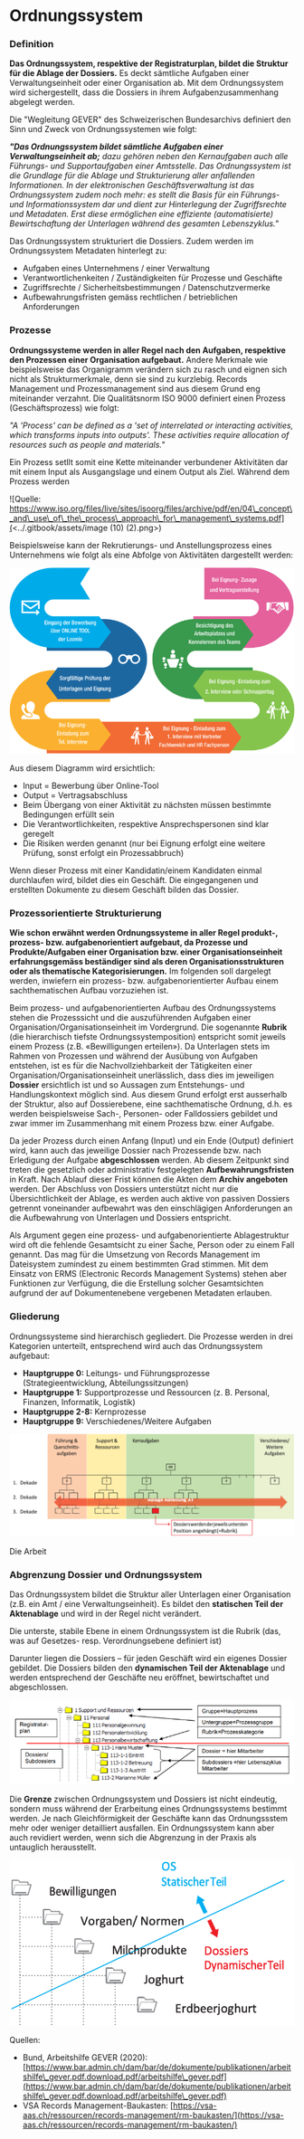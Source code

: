 # Ordnungssystem

### Definition

**Das Ordnungssystem, respektive der Registraturplan, bildet die Struktur für die Ablage der Dossiers.** Es deckt sämtliche Aufgaben einer Verwaltungseinheit oder einer Organisation ab. Mit dem Ordnungssystem wird sichergestellt, dass die Dossiers in ihrem Aufgabenzusammenhang abgelegt werden.

Die "Wegleitung GEVER" des Schweizerischen Bundesarchivs definiert den Sinn und Zweck von Ordnungssystemen wie folgt:

_**"Das Ordnungssystem bildet sämtliche Aufgaben einer Verwaltungseinheit ab;** dazu gehören neben den Kernaufgaben auch alle Führungs- und Supportaufgaben einer Amtsstelle. Das Ordnungssystem ist die Grundlage für die Ablage und Strukturierung aller anfallenden Informationen. In der elektronischen Geschäftsverwaltung ist das Ordnungssystem zudem noch mehr: es stellt die Basis für ein Führungs- und Informationssystem dar und dient zur Hinterlegung der Zugriffsrechte und Metadaten. Erst diese ermöglichen eine effiziente (automatisierte) Bewirtschaftung der Unterlagen während des gesamten Lebenszyklus."_

Das Ordnungssystem strukturiert die Dossiers. Zudem werden im Ordnungssystem Metadaten hinterlegt zu:

* Aufgaben eines Unternehmens / einer Verwaltung
* Verantwortlichenkeiten / Zuständigkeiten für Prozesse und Geschäfte
* Zugriffsrechte / Sicherheitsbestimmungen / Datenschutzvermerke
* Aufbewahrungsfristen gemäss rechtlichen / betrieblichen Anforderungen

### Prozesse

**Ordnungssysteme werden in aller Regel nach den Aufgaben, respektive den Prozessen einer Organisation aufgebaut.** Andere Merkmale wie beispielsweise das Organigramm verändern sich zu rasch und eignen sich nicht als Strukturmerkmale, denn sie sind zu kurzlebig. Records Management und Prozessmanagement sind aus diesem Grund eng miteinander verzahnt. Die Qualitätsnorm ISO 9000 definiert einen Prozess (Geschäftsprozess) wie folgt:

_"A 'Process' can be defined as a 'set of interrelated or interacting activities, which transforms inputs into outputs'. These activities require allocation of resources such as people and materials."_

Ein Prozess setllt somit eine Kette miteinander verbundener Aktivitäten dar mit einem Input als Ausgangslage und einem Output als Ziel. Während dem Prozess werden&#x20;

![Quelle: https://www.iso.org/files/live/sites/isoorg/files/archive/pdf/en/04\_concept\_and\_use\_of\_the\_process\_approach\_for\_management\_systems.pdf](<../.gitbook/assets/image (10) (2).png>)

Beispielsweise kann der Rekrutierungs- und Anstellungsprozess eines Unternehmens wie folgt als eine Abfolge von Aktivitäten dargestellt werden:

![Anstellungsprozess der Loomis Schweiz AG (https://www.loomis.ch/de/jobs-karriere/jobs-loomis/anstellungsprozess)](<../.gitbook/assets/image (13).png>)

Aus diesem Diagramm wird ersichtlich:&#x20;

* Input = Bewerbung über Online-Tool
* Output = Vertragsabschluss
* Beim Übergang von einer Aktivität zu nächsten müssen bestimmte Bedingungen erfüllt sein
* Die Verantwortlichkeiten, respektive Ansprechspersonen sind klar geregelt
* Die Risiken werden genannt (nur bei Eignung erfolgt eine weitere Prüfung, sonst erfolgt ein Prozessabbruch)

Wenn dieser Prozess mit einer Kandidatin/einem Kandidaten einmal durchlaufen wird, bildet dies ein Geschäft. Die eingegangenen und erstellten Dokumente zu diesem Geschäft bilden das Dossier.

### Prozessorientierte Strukturierung

**Wie schon erwähnt werden Ordnungssysteme in aller Regel produkt-, prozess- bzw. aufgabenorientiert aufgebaut, da Prozesse und Produkte/Aufgaben einer Organisation bzw. einer Organisationseinheit erfahrungsgemäss beständiger sind als deren Organisationsstrukturen oder als thematische Kategorisierungen.** Im folgenden soll dargelegt werden, inwiefern ein prozess- bzw. aufgabenorientierter Aufbau einem sachthematischen Aufbau vorzuziehen ist.

Beim prozess- und aufgabenorientierten Aufbau des Ordnungssystems stehen die Prozesssicht und die auszuführenden Aufgaben einer Organisation/Organisationseinheit im Vordergrund. Die sogenannte **Rubrik** (die hierarchisch tiefste Ordnungssystemposition) entspricht somit jeweils einem Prozess (z.B. «Bewilligungen erteilen»). Da Unterlagen stets im Rahmen von Prozessen und während der Ausübung von Aufgaben entstehen, ist es für die Nachvollziehbarkeit der Tätigkeiten einer Organisation/Organisationseinheit unerlässlich, dass dies im jeweiligen **Dossier** ersichtlich ist und so Aussagen zum Entstehungs- und Handlungskontext möglich sind. Aus diesem Grund erfolgt erst ausserhalb der Struktur, also auf Dossierebene, eine sachthematische Ordnung, d.h. es werden beispielsweise Sach-, Personen- oder Falldossiers gebildet und zwar immer im Zusammenhang mit einem Prozess bzw. einer Aufgabe.

Da jeder Prozess durch einen Anfang (Input) und ein Ende (Output) definiert wird, kann auch das jeweilige Dossier nach Prozessende bzw. nach Erledigung der Aufgabe **abgeschlossen** werden. Ab diesem Zeitpunkt sind treten die gesetzlich oder administrativ festgelegten **Aufbewahrungsfristen** in Kraft. Nach Ablauf dieser Frist können die Akten dem **Archiv angeboten** werden. Der Abschluss von Dossiers unterstützt nicht nur die Übersichtlichkeit der Ablage, es werden auch aktive von passiven Dossiers getrennt voneinander aufbewahrt was den einschlägigen Anforderungen an die Aufbewahrung von Unterlagen und Dossiers entspricht.

Als Argument gegen eine prozess- und aufgabenorientierte Ablagestruktur wird oft die fehlende Gesamtsicht zu einer Sache, Person oder zu einem Fall genannt. Das mag für die Umsetzung von Records Management im Dateisystem zumindest zu einem bestimmten Grad stimmen. Mit dem Einsatz von ERMS (Electronic Records Management Systems) stehen aber Funktionen zur Verfügung, die die Erstellung solcher Gesamtsichten aufgrund der auf Dokumentenebene vergebenen Metadaten erlauben.

### Gliederung

Ordnungssysteme sind hierarchisch gegliedert. Die Prozesse werden in drei Kategorien unterteilt, entsprechend wird auch das Ordnungssystem aufgebaut:

* **Hauptgruppe 0:** Leitungs- und Führungsprozesse (Strategieentwicklung, Abteilungssitzungen)
* **Hauptgruppe 1:** Supportprozesse und Ressourcen (z. B. Personal, Finanzen, Informatik, Logistik)
* **Hauptgruppe 2-8:** Kernprozesse
* **Hauptgruppe 9:** Verschiedenes/Weitere Aufgaben

![Gliederung des Ordnungssystems in Prozesskategorien (Bund, Arbeitshilfe GEVER 2020)](<../.gitbook/assets/image (11).png>)

Die Arbeit

### Abgrenzung Dossier und Ordnungssystem

Das Ordnungssystem bildet die Struktur aller Unterlagen einer Organisation (z.B. ein Amt / eine Verwaltungseinheit). Es bildet den **statischen Teil der Aktenablage** und wird in der Regel nicht verändert.

Die unterste, stabile Ebene in einem Ordnungssystem ist die Rubrik (das, was auf Gesetzes- resp. Verordnungsebene definiert ist)&#x20;

Darunter liegen die Dossiers – für jeden Geschäft wird ein eigenes Dossier gebildet. Die Dossiers bilden den **dynamischen Teil der Aktenablage** und werden entsprechend der Geschäfte neu eröffnet, bewirtschaftet und abgeschlossen.

![](<../.gitbook/assets/image (7).png>)

Die **Grenze** zwischen Ordnungssystem und Dossiers ist nicht eindeutig, sondern muss während der Erarbeitung eines Ordnungssystems bestimmt werden. Je nach Gleichförmigkeit der Geschäfte kann das Ordnungssstem mehr oder weniger detailliert ausfallen. Ein Ordnungssystem kann aber auch revidiert werden, wenn sich die Abgrenzung in der Praxis als untauglich herausstellt.  &#x20;

![Abgrenzung zwischen Ordnungssystem und Dossierablage (Bund, Arbeitshilfe GEVER 2020)](<../.gitbook/assets/image (9).png>)

Quellen:

* Bund, Arbeitshilfe GEVER (2020): [https://www.bar.admin.ch/dam/bar/de/dokumente/publikationen/arbeitshilfe\_gever.pdf.download.pdf/arbeitshilfe\_gever.pdf](https://www.bar.admin.ch/dam/bar/de/dokumente/publikationen/arbeitshilfe\_gever.pdf.download.pdf/arbeitshilfe\_gever.pdf)
* VSA Records Management-Baukasten: [https://vsa-aas.ch/ressourcen/records-management/rm-baukasten/](https://vsa-aas.ch/ressourcen/records-management/rm-baukasten/)
